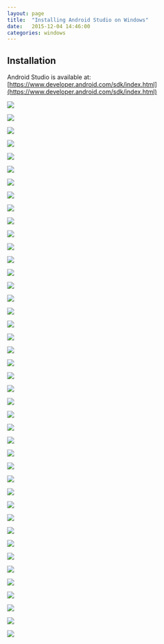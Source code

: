 ```yaml
---
layout: page
title:  "Installing Android Studio on Windows"
date:   2015-12-04 14:46:00
categories: windows
---
```


## Installation
Android Studio is available at: [https://www.developer.android.com/sdk/index.html](https://www.developer.android.com/sdk/index.html)

![](imgs/android/01.PNG)

![](imgs/android/03.PNG)

![](imgs/android/04.PNG)

![](imgs/android/05.PNG)

![](imgs/android/06.PNG)

![](imgs/android/07.PNG)

![](imgs/android/08.PNG)

![](imgs/android/09.PNG)

![](imgs/android/10.PNG)

![](imgs/android/11.PNG)

![](imgs/android/12.PNG)

![](imgs/android/13.PNG)

![](imgs/android/15.PNG)

![](imgs/android/16.PNG)

![](imgs/android/17.PNG)

![](imgs/android/18.PNG)

![](imgs/android/19.PNG)

![](imgs/android/20.PNG)

![](imgs/android/21.PNG)

![](imgs/android/23.PNG)

![](imgs/android/24.PNG)

![](imgs/android/25.PNG)

![](imgs/android/27.PNG)

![](imgs/android/28.PNG)

![](imgs/android/29.PNG)

![](imgs/android/30.PNG)

![](imgs/android/31.PNG)

![](imgs/android/32.PNG)

![](imgs/android/33.PNG)

![](imgs/android/34.PNG)

![](imgs/android/35.PNG)

![](imgs/android/35_1.PNG)

![](imgs/android/35_2.PNG)

![](imgs/android/35_3.PNG)

![](imgs/android/35_4.PNG)

![](imgs/android/35_5.PNG)

![](imgs/android/35_6.PNG)

![](imgs/android/35_7.PNG)

![](imgs/android/36.PNG)

![](imgs/android/37.PNG)

![](imgs/android/38.PNG)

![](imgs/android/39.PNG)
